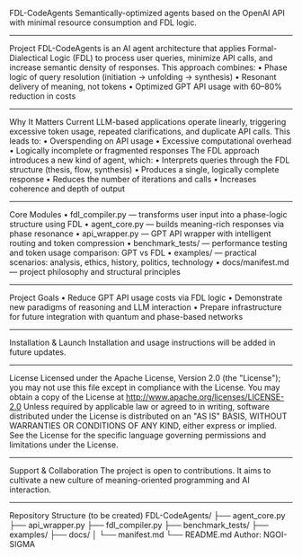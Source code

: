 FDL-CodeAgents
Semantically-optimized agents based on the OpenAI API with minimal resource consumption and FDL logic.
________________________________________
Project
FDL-CodeAgents is an AI agent architecture that applies Formal-Dialectical Logic (FDL) to process user queries, minimize API calls, and increase semantic density of responses.
This approach combines:
•	Phase logic of query resolution (initiation → unfolding → synthesis)
•	Resonant delivery of meaning, not tokens
•	Optimized GPT API usage with 60–80% reduction in costs
________________________________________
Why It Matters
Current LLM-based applications operate linearly, triggering excessive token usage, repeated clarifications, and duplicate API calls. This leads to:
•	Overspending on API usage
•	Excessive computational overhead
•	Logically incomplete or fragmented responses
The FDL approach introduces a new kind of agent, which:
•	Interprets queries through the FDL structure (thesis, flow, synthesis)
•	Produces a single, logically complete response
•	Reduces the number of iterations and calls
•	Increases coherence and depth of output
________________________________________
Core Modules
•	fdl_compiler.py — transforms user input into a phase-logic structure using FDL
•	agent_core.py — builds meaning-rich responses via phase resonance
•	api_wrapper.py — GPT API wrapper with intelligent routing and token compression
•	benchmark_tests/ — performance testing and token usage comparison: GPT vs FDL
•	examples/ — practical scenarios: analysis, ethics, history, politics, technology
•	docs/manifest.md — project philosophy and structural principles
________________________________________
Project Goals
•	Reduce GPT API usage costs via FDL logic
•	Demonstrate new paradigms of reasoning and LLM interaction
•	Prepare infrastructure for future integration with quantum and phase-based networks
________________________________________
Installation & Launch
Installation and usage instructions will be added in future updates.
________________________________________
License
Licensed under the Apache License, Version 2.0 (the "License");
you may not use this file except in compliance with the License.
You may obtain a copy of the License at
http://www.apache.org/licenses/LICENSE-2.0
Unless required by applicable law or agreed to in writing, software
distributed under the License is distributed on an "AS IS" BASIS,
WITHOUT WARRANTIES OR CONDITIONS OF ANY KIND, either express or implied.
See the License for the specific language governing permissions and
limitations under the License.
________________________________________
Support & Collaboration
The project is open to contributions. It aims to cultivate a new culture of meaning-oriented programming and AI interaction.
________________________________________
Repository Structure (to be created)
FDL-CodeAgents/
├── agent_core.py
├── api_wrapper.py
├── fdl_compiler.py
├── benchmark_tests/
├── examples/
├── docs/
│   └── manifest.md
└── README.md
Author: NGOI-SIGMA

